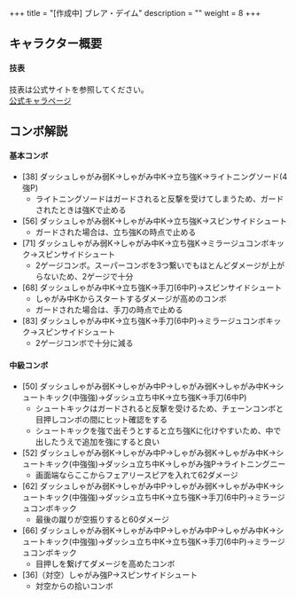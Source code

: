 +++
title = "[作成中] ブレア・デイム"
description = ""
weight = 8
+++

## キャラクター概要

#### 技表

技表は公式サイトを参照してください。  
[公式キャラページ](http://www.arika.co.jp/product/fexl_hp/jp/chara_jp/fexl_jp_chara08.html)

## コンボ解説

#### 基本コンボ

- [38] ダッシュしゃがみ弱K→しゃがみ中K→立ち強K→ライトニングソード(4強P)
    - ライトニングソードはガードされると反撃を受けてしまうため、ガードされたときは強Kで止める
- [56] ダッシュしゃがみ弱K→しゃがみ中K→立ち強K→スピンサイドシュート
    - ガードされた場合は、立ち強Kの時点で止める
- [71] ダッシュしゃがみ弱K→しゃがみ中K→立ち強K→ミラージュコンボキック→スピンサイドシュート
    - 2ゲージコンボ。スーパーコンボを3つ繋いでもほとんどダメージが上がらないため、2ゲージで十分
- [68] ダッシュしゃがみ中K→立ち強K→手刀(6中P)→スピンサイドシュート
    - しゃがみ中Kからスタートするダメージが高めのコンボ
    - ガードされた場合は、手刀の時点で止める
- [83] ダッシュしゃがみ中K→立ち強K→手刀(6中P)→ミラージュコンボキック→スピンサイドシュート
    - 2ゲージコンボで十分に減る

#### 中級コンボ

- [50] ダッシュしゃがみ弱K→しゃがみ中P→しゃがみ弱K→しゃがみ中K→シュートキック(中強強)→ダッシュ立ち中K→立ち強K→手刀(6中P)
    - シュートキックはガードされると反撃を受けるため、チェーンコンボと目押しコンボの間にヒット確認をする
    - シュートキックを強で出そうとすると立ち強Kに化けやすいため、中で出したうえで追加を強にすると良い
- [52] ダッシュしゃがみ弱K→しゃがみ中P→しゃがみ弱K→しゃがみ中K→シュートキック(中強強)→ダッシュ立ち中K→しゃがみ強P→ライトニングニー
    - 画面端ならここからフェアリースピアを入れて62ダメージ
- [62] ダッシュしゃがみ弱K→しゃがみ中P→しゃがみ弱K→しゃがみ中K→シュートキック(中強強)→ダッシュ立ち中K→立ち強K→手刀(6中P)→ミラージュコンボキック
    - 最後の蹴りが空振りすると60ダメージ
- [66] ダッシュしゃがみ弱K→しゃがみ中P→しゃがみ中P→しゃがみ中K→シュートキック(中強強)→ダッシュ立ち中K→立ち強K→手刀(6中P)→ミラージュコンボキック
    - 目押しを繋げてダメージを高めたコンボ
- [36]（対空）しゃがみ強P→スピンサイドシュート
    - 対空からの拾いコンボ
